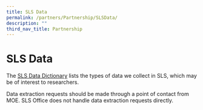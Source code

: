 ```yaml
---
title: SLS Data
permalink: /partners/Partnership/SLSData/
description: ""
third_nav_title: Partnership
---
```

SLS Data
========

 The [SLS Data Dictionary](https://go.gov.sg/sls-partnerships-contact) lists the types of data we collect in SLS, which may be of interest to researchers.

 Data extraction requests should be made through a point of contact from MOE. SLS Office does not handle data extraction requests directly.

          